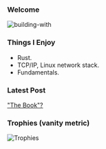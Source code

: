 ### Welcome

![building-with](https://img.shields.io/badge/building_with-love%2C_sweat%2C_tears-red)

### Things I Enjoy

  * Rust.
  * TCP/IP, Linux network stack.
  * Fundamentals.

### Latest Post

["The Book"?](https://acikgozb.dev/posts/the-book)

### Trophies (vanity metric)

![Trophies](https://github-profile-trophy.vercel.app/?username=acikgozb&theme=onestar&rank=SECRET,SSS,SS,S&margin-w=5&margin-h=5&row=2&no-frame=true)

